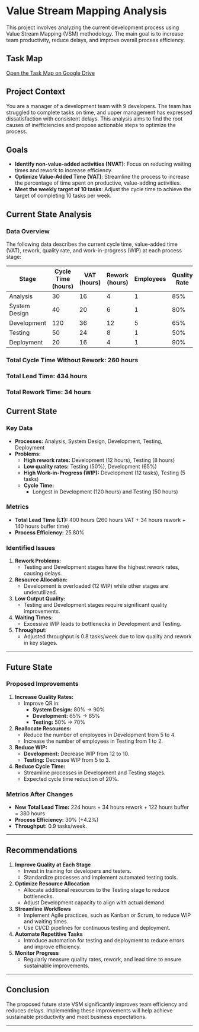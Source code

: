 # Value Stream Mapping Analysis

This project involves analyzing the current development process using Value Stream Mapping (VSM) methodology. The main goal is to increase team productivity, reduce delays, and improve overall process efficiency.

## Task Map

[Open the Task Map on Google Drive]([https://drive.google.com/file/d/1Kb0PbeDtTPhFPjvW1sVT5LFaaIhUGDVF/view?usp=sharing](https://drive.google.com/file/d/1Kb0PbeDtTPhFPjvW1sVT5LFaaIhUGDVF/view?usp=drive_link))

## Project Context

You are a manager of a development team with 9 developers. The team has struggled to complete tasks on time, and upper management has expressed dissatisfaction with consistent delays. This analysis aims to find the root causes of inefficiencies and propose actionable steps to optimize the process.

## Goals

- **Identify non-value-added activities (NVAT)**: Focus on reducing waiting times and rework to increase efficiency.
- **Optimize Value-Added Time (VAT)**: Streamline the process to increase the percentage of time spent on productive, value-adding activities.
- **Meet the weekly target of 10 tasks**: Adjust the cycle time to achieve the target of completing 10 tasks per week.

## Current State Analysis

### Data Overview

The following data describes the current cycle time, value-added time (VAT), rework, quality rate, and work-in-progress (WIP) at each process stage:

| Stage            | Cycle Time (hours) | VAT (hours) | Rework (hours) | Employees | Quality Rate |
|------------------|--------------------|-------------|----------------|-----------|--------------|
| Analysis         | 30                 | 16          | 4              | 1         | 85%          |
| System Design    | 40                 | 20          | 6              | 1         | 80%          |
| Development      | 120                | 36          | 12             | 5         | 65%          |
| Testing          | 50                 | 24          | 8              | 1         | 50%          |
| Deployment       | 20                 | 16          | 4              | 1         | 90%          |

### Total Cycle Time Without Rework: 260 hours  
### Total Lead Time: 434 hours  
### Total Rework Time: 34 hours  

## Current State

### **Key Data**
- **Processes:** Analysis, System Design, Development, Testing, Deployment
- **Problems:**
  - **High rework rates:** Development (12 hours), Testing (8 hours)
  - **Low quality rates:** Testing (50%), Development (65%)
  - **High Work-in-Progress (WIP):** Development (12 tasks), Testing (5 tasks)
  - **Cycle Time:**
    - Longest in Development (120 hours) and Testing (50 hours)

### **Metrics**
- **Total Lead Time (LT):** 400 hours (260 hours VAT + 34 hours rework + 140 hours buffer time)
- **Process Efficiency:** 25.80%

### **Identified Issues**
1. **Rework Problems:**
   - Testing and Development stages have the highest rework rates, causing delays.
2. **Resource Allocation:**
   - Development is overloaded (12 WIP) while other stages are underutilized.
3. **Low Output Quality:**
   - Testing and Development stages require significant quality improvements.
4. **Waiting Times:**
   - Excessive WIP leads to bottlenecks in Development and Testing.
5. **Throughput:**
   - Adjusted throughput is 0.8 tasks/week due to low quality and rework in key stages.

---

## Future State

### **Proposed Improvements**
1. **Increase Quality Rates:**
   - Improve QR in:
     - **System Design:** 80% → 90%
     - **Development:** 65% → 85%
     - **Testing:** 50% → 70%
2. **Reallocate Resources:**
   - Reduce the number of employees in Development from 5 to 4.
   - Increase the number of employees in Testing from 1 to 2.
3. **Reduce WIP:**
   - **Development:** Decrease WIP from 12 to 10.
   - **Testing:** Decrease WIP from 5 to 3.
4. **Reduce Cycle Time:**
   - Streamline processes in Development and Testing stages.
   - Expected cycle time reduction of 20%.

### **Metrics After Changes**
- **New Total Lead Time:** 224 hours + 34 hours rework + 122 hours buffer = 380 hours
- **Process Efficiency:** 30% (+4.2%)
- **Throughput:** 0.9 tasks/week.

---

## Recommendations

1. **Improve Quality at Each Stage**
   - Invest in training for developers and testers.
   - Standardize processes and implement automated testing tools.
2. **Optimize Resource Allocation**
   - Allocate additional resources to the Testing stage to reduce bottlenecks.
   - Adjust Development capacity to align with actual demand.
3. **Streamline Workflows**
   - Implement Agile practices, such as Kanban or Scrum, to reduce WIP and waiting times.
   - Use CI/CD pipelines for continuous testing and deployment.
4. **Automate Repetitive Tasks**
   - Introduce automation for testing and deployment to reduce errors and improve efficiency.
5. **Monitor Progress**
   - Regularly measure quality rates, rework, and lead time to ensure sustainable improvements.

---

## Conclusion

The proposed future state VSM significantly improves team efficiency and reduces delays. Implementing these improvements will help achieve sustainable productivity and meet business expectations.

---
